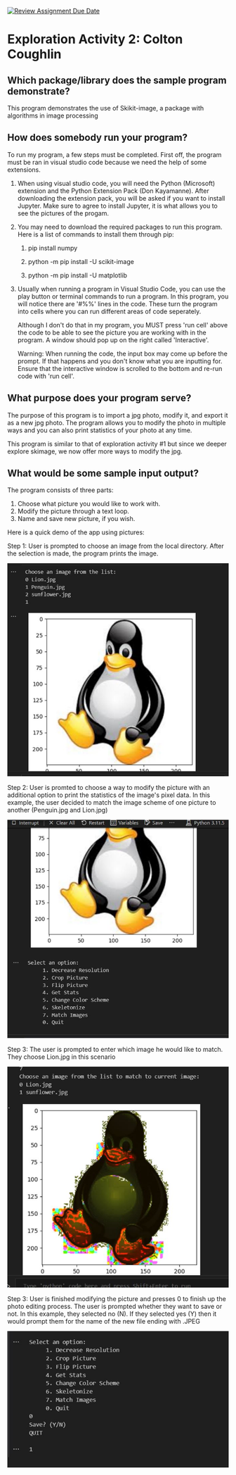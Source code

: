 [![Review Assignment Due Date](https://classroom.github.com/assets/deadline-readme-button-24ddc0f5d75046c5622901739e7c5dd533143b0c8e959d652212380cedb1ea36.svg)](https://classroom.github.com/a/kCrKdl4V)

# Exploration Activity 2: Colton Coughlin

## Which package/library does the sample program demonstrate?

This program demonstrates the use of Skikit-image, a package with algorithms in image processing

## How does somebody run your program?

To run my program, a few steps must be completed. First off, the program must be ran in visual studio code because we need the help of some extensions.

1) When using visual studio code, you will need the Python (Microsoft) extension and the Python Extension Pack (Don Kayamanne). After downloading the extension pack, you will be asked if you want to install Jupyter. Make sure to agree to install Jupyter, it is what allows you to see the pictures of the progam.

2) You may need to download the required packages to run this program. Here is a list of commands to install them through pip:

    1. pip install numpy

    2. python -m pip install -U scikit-image
    
    3. python -m pip install -U matplotlib

3) Usually when running a program in Visual Studio Code, you can use the play button or terminal commands to run a program. In this program, you will notice there are '#%%' lines in the code. These turn the program into cells where you can run different areas of code seperately.

     Although I don't do that in my program, you MUST press 'run cell' above the code to be able to see the picture you are working with in the program. A window should pop up on the right called 'Interactive'.

     Warning: When running the code, the input box may come up before the prompt. If that happens and you don't know what you are inputting for. Ensure that the interactive window is scrolled to the bottom and re-run code with 'run cell'.

## What purpose does your program serve?

The purpose of this program is to import a jpg photo, modify it, and export it as a new jpg photo. The program allows you to modify the photo in multiple ways and you can also print statistics of your photo at any time.

This program is similar to that of exploration activity #1 but since we deeper explore skimage, we now offer more ways to modify the jpg.

## What would be some sample input output?

The program consists of three parts:

1. Choose what picture you would like to work with.
2. Modify the picture through a text loop.
3. Name and save new picture, if you wish.

Here is a quick demo of the app using pictures:

Step 1: User is prompted to choose an image from the local directory. After the selection is made, the program prints the image.

![image](READMEIMAGES/Step1.JPG)

Step 2: User is promted to choose a way to modify the picture with an additional option to print the statistics of the image's pixel data. In this example, the user decided to match the image scheme of one picture to another (Penguin.jpg and Lion.jpg)

![image](READMEIMAGES/Step2.JPG)

Step 3: The user is prompted to enter which image he would like to match. They choose Lion.jpg in this scenario

![image](READMEIMAGES/Step3.JPG)

Step 3: User is finished modifying the picture and presses 0 to finish up the photo editing process. The user is prompted whether they want to save or not. In this example, they selected no (N). If they selected yes (Y) then it would prompt them for the name of the new file ending with .JPEG

![image](READMEIMAGES/Step4.JPG)